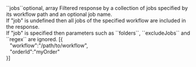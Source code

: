 <tr><td>``jobs``</td><td>optional, array</td>
<td>Filtered response by a collection of jobs specified by its workflow path and an optional job name.<br/>
If "job" is undefined then all jobs of the specified workflow are included in the response.<br/>
If "job" is specified then parameters such as ``folders``, ``excludeJobs`` and ``regex`` are ignored.</td>
<td> [{
  <div style="padding-left:10px;">"workflow":"/path/to/workflow",</div>
  <div style="padding-left:10px;">"orderId":"myOrder"</div>
  }]</td>
<td></td>
</tr>
